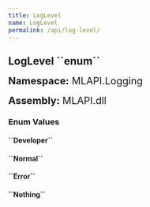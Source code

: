 ```yaml
---
title: LogLevel
name: LogLevel
permalink: /api/log-level/
---
```


<div style="line-height: 1;">
	<h2 markdown="1">LogLevel ``enum``</h2>
	<p style="font-size: 20px;"><b>Namespace:</b> MLAPI.Logging</p>
	<p style="font-size: 20px;"><b>Assembly:</b> MLAPI.dll</p>
</div>
<p></p>
<div>
	<h3 markdown="1">Enum Values</h3>
	<div>
		<h4 markdown="1"><b>``Developer``</b></h4>
		<p></p>
	</div>
	<div>
		<h4 markdown="1"><b>``Normal``</b></h4>
		<p></p>
	</div>
	<div>
		<h4 markdown="1"><b>``Error``</b></h4>
		<p></p>
	</div>
	<div>
		<h4 markdown="1"><b>``Nothing``</b></h4>
		<p></p>
	</div>
</div>
